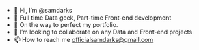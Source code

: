 - 👋 Hi, I’m @samdarks
- 👀 Full time Data geek, Part-time Front-end development
- 🌱 On the way to perfect my portfolio. 
- 💞️ I’m looking to collaborate on any Data and Front-end projects
- 📫 How to reach me officialsamdarks@gmail.com

<!---
samdarks/samdarks is a ✨ special ✨ repository because its `README.md` (this file) appears on your GitHub profile.
You can click the Preview link to take a look at your changes.
--->
